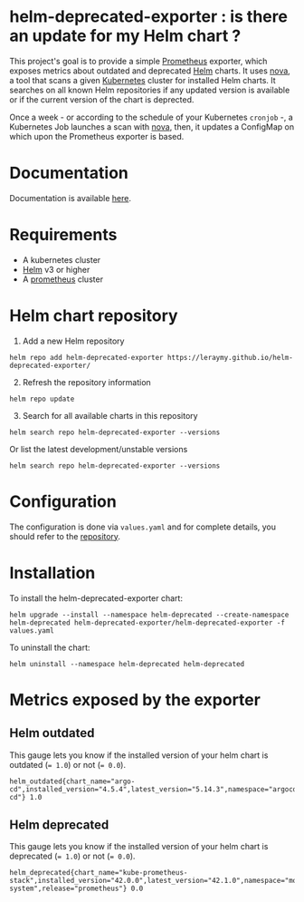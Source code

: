 # helm-deprecated-exporter : is there an update for my Helm chart ?  

This project's goal is to provide a simple [Prometheus](https://prometheus.io/) exporter, which exposes metrics about outdated and deprecated [Helm](https://helm.sh/) charts. It uses [nova](https://github.com/FairwindsOps/nova), a tool that scans a given [Kubernetes](https://kubernetes.io/) cluster for installed Helm charts. It searches on all known Helm repositories if any updated version is available or if the current version of the chart is deprected.  

Once a week - or according to the schedule of your Kubernetes `cronjob` -, a Kubernetes Job launches a scan with [nova](https://github.com/FairwindsOps/nova), then, it updates a ConfigMap on which upon the Prometheus exporter is based.

# Documentation
Documentation is available [here](https://leraymy.github.io/helm-deprecated-exporter/).

# Requirements
- A kubernetes cluster
- [Helm](https://helm.sh/) v3 or higher
- A [prometheus](https://prometheus.io/docs/prometheus/latest/installation/) cluster

# Helm chart repository

1. Add a new Helm repository

```
helm repo add helm-deprecated-exporter https://leraymy.github.io/helm-deprecated-exporter/
```

2. Refresh the repository information

```
helm repo update
```

3. Search for all available charts in this repository

```
helm search repo helm-deprecated-exporter --versions
```
Or list the latest development/unstable versions
```
helm search repo helm-deprecated-exporter --versions
```

# Configuration
The configuration is done via `values.yaml` and for complete details, you should refer to the [repository](https://github.com/LeRaymy/helm-deprecated-exporter/blob/gh-pages/helm/values.yaml).

# Installation
To install the helm-deprecated-exporter chart:
```
helm upgrade --install --namespace helm-deprecated --create-namespace helm-deprecated helm-deprecated-exporter/helm-deprecated-exporter -f values.yaml
```
To uninstall the chart:
```
helm uninstall --namespace helm-deprecated helm-deprecated
```
# Metrics exposed by the exporter  

## Helm outdated

This gauge lets you know if the installed version of your helm chart is outdated (` = 1.0 `) or not (` = 0.0 `).

```
helm_outdated{chart_name="argo-cd",installed_version="4.5.4",latest_version="5.14.3",namespace="argocd",release="argo-cd"} 1.0
```

## Helm deprecated

This gauge lets you know if the installed version of your helm chart is deprecated (` = 1.0 `) or not (` = 0.0 `).

```
helm_deprecated{chart_name="kube-prometheus-stack",installed_version="42.0.0",latest_version="42.1.0",namespace="monitoring-system",release="prometheus"} 0.0
```
